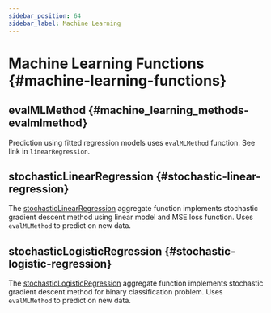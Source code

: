 ```yaml
---
sidebar_position: 64
sidebar_label: Machine Learning
---
```


# Machine Learning Functions {#machine-learning-functions}

## evalMLMethod {#machine_learning_methods-evalmlmethod}

Prediction using fitted regression models uses `evalMLMethod` function. See link in `linearRegression`.

## stochasticLinearRegression {#stochastic-linear-regression}

The [stochasticLinearRegression](../../sql-reference/aggregate-functions/reference/stochasticlinearregression.md#agg_functions-stochasticlinearregression) aggregate function implements stochastic gradient descent method using linear model and MSE loss function. Uses `evalMLMethod` to predict on new data.

## stochasticLogisticRegression {#stochastic-logistic-regression}

The [stochasticLogisticRegression](../../sql-reference/aggregate-functions/reference/stochasticlogisticregression.md#agg_functions-stochasticlogisticregression) aggregate function implements stochastic gradient descent method for binary classification problem. Uses `evalMLMethod` to predict on new data.